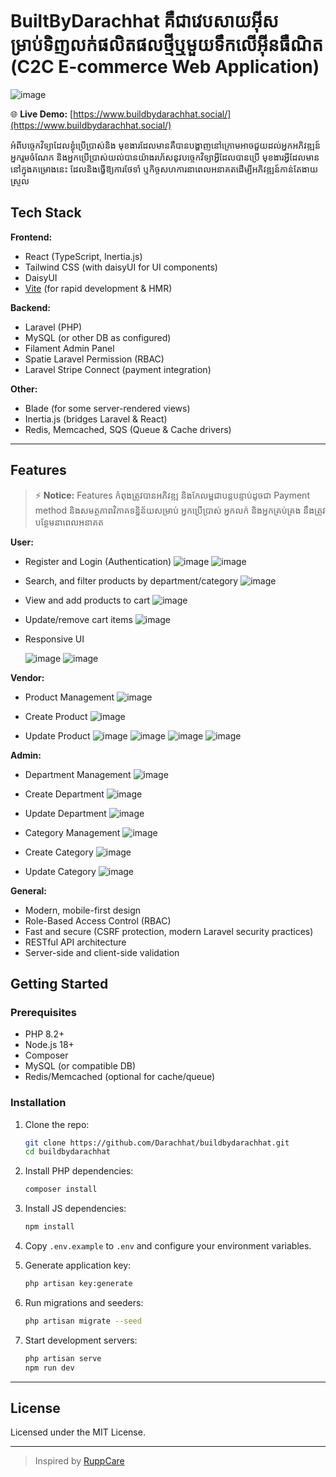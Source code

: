 # BuiltByDarachhat គឺជាវេបសាយអ៊ីសម្រាប់ទិញលក់ផលិតផលថ្មីឬមួយទឹកលើអ៊ីនធឺណិត (C2C E-commerce Web Application)  
![image](https://github.com/user-attachments/assets/e2e852e8-114a-4358-9f01-68d93e0a768b)

🌐 **Live Demo:** [https://www.buildbydarachhat.social/](https://www.buildbydarachhat.social/)

អំពីបច្ចេកវិទ្យាដែលខ្ងុំប្រើប្រាស់និង មុខងារដែលមានគឺបានបង្ហាញនៅក្រោមអាចជួយដល់អ្នកអភិវឌ្ឍន៍ អ្នករួមចំណែក និងអ្នកប្រើប្រាស់យល់បានយ៉ាងរហ័សនូវបច្ចេកវិទ្យាអ្វីដែលបានប្រើ មុខងារអ្វីដែលមាននៅក្នុងគម្រោងនេះ ដែលនិងធ្វើឱ្យការថែទាំ ឬកិច្ចសហការនាពេលអនាគតដើម្បីអភិវឌ្ឍន៍កាន់តែងាយស្រួល

## Tech Stack

**Frontend:**
- React (TypeScript, Inertia.js)
- Tailwind CSS (with daisyUI for UI components)
- DaisyUI
- [Vite](https://vitejs.dev/) (for rapid development & HMR)

**Backend:**
- Laravel (PHP)
- MySQL (or other DB as configured)
- Filament Admin Panel
- Spatie Laravel Permission (RBAC)
- Laravel Stripe Connect (payment integration)

**Other:**
- Blade (for some server-rendered views)
- Inertia.js (bridges Laravel & React)
- Redis, Memcached, SQS (Queue & Cache drivers)

---

## Features
> ⚡️ **Notice:** Features កំពុងត្រូវបានអភិវឌ្ឍ និងកែលម្អជាបន្តបន្ទាប់ដូចជា Payment method និងសមត្ថភាពវិភាគទនិ្នន័យសម្រាប់ អ្នកប្រើប្រាស់ អ្នកលក់ និងអ្នកគ្រប់គ្រង នឹងត្រូវបន្ថែមនាពេលអនាគត

**User:**
- Register and Login (Authentication)
  ![image](https://github.com/user-attachments/assets/5ded979b-6dcb-43ad-b835-72ce792816e9)
  ![image](https://github.com/user-attachments/assets/8e1cda32-4759-48d4-9a65-692c468bedce)

- Search, and filter products by department/category
  ![image](https://github.com/user-attachments/assets/27abca6d-3fdc-4292-8f07-b7fa25a6237e)

- View and add products to cart
  ![image](https://github.com/user-attachments/assets/2962728d-54d7-4e7b-8761-64d82fbb64b6)

- Update/remove cart items
  ![image](https://github.com/user-attachments/assets/f3a053a4-abff-4e24-9eb9-3f5e3c3ff965)
  
- Responsive UI
  
  ![image](https://github.com/user-attachments/assets/13d4d21d-5441-4da7-94db-46638c63e2cc)
  ![image](https://github.com/user-attachments/assets/8207d8d3-dedd-4ba3-80d6-d1fc57793461)


**Vendor:**
- Product Management
  ![image](https://github.com/user-attachments/assets/030c2269-cf7b-40cb-b8fc-28a06c7a9d48)

- Create Product
  ![image](https://github.com/user-attachments/assets/6a7106fd-45ec-4d27-9f23-0bbbf616679e)

- Update Product
  ![image](https://github.com/user-attachments/assets/d13597e0-d403-494a-94b5-f6a054dd4b07)
  ![image](https://github.com/user-attachments/assets/bcb479a4-d488-4e88-8d31-4ec74a172a3e)
  ![image](https://github.com/user-attachments/assets/de0cb7af-876c-4c18-add7-3995c4da1724)
  ![image](https://github.com/user-attachments/assets/f2c026ec-983d-4ae1-be55-b50ae5869230)

**Admin:**
- Department Management
  ![image](https://github.com/user-attachments/assets/1edd9a22-4ec8-4c47-aa39-24c83da5c381)

- Create Department
  ![image](https://github.com/user-attachments/assets/c9192230-4cd2-4e3d-bd19-b44fb25c1c7f)

- Update Department
  ![image](https://github.com/user-attachments/assets/d19c8529-bc57-4670-829e-80b5cdcdab9e)

- Category Management
  ![image](https://github.com/user-attachments/assets/cf0b2941-2f8e-4167-9cf5-44079315d9f6)

- Create Category
  ![image](https://github.com/user-attachments/assets/3b82ee47-7719-481a-850b-82fd931a2a57)

- Update Category
  ![image](https://github.com/user-attachments/assets/77336d24-63fb-49dc-a53e-d31699e0cf38)


**General:**
- Modern, mobile-first design
- Role-Based Access Control (RBAC)
- Fast and secure (CSRF protection, modern Laravel security practices)
- RESTful API architecture
- Server-side and client-side validation


## Getting Started

### Prerequisites
- PHP 8.2+
- Node.js 18+
- Composer
- MySQL (or compatible DB)
- Redis/Memcached (optional for cache/queue)

### Installation

1. Clone the repo:
    ```bash
    git clone https://github.com/Darachhat/buildbydarachhat.git
    cd buildbydarachhat
    ```

2. Install PHP dependencies:
    ```bash
    composer install
    ```

3. Install JS dependencies:
    ```bash
    npm install
    ```

4. Copy `.env.example` to `.env` and configure your environment variables.

5. Generate application key:
    ```bash
    php artisan key:generate
    ```

6. Run migrations and seeders:
    ```bash
    php artisan migrate --seed
    ```

7. Start development servers:
    ```bash
    php artisan serve
    npm run dev
    ```

---

## License

Licensed under the MIT License.

---

> Inspired by [RuppCare](https://github.com/Darachhat/RuppCare)
